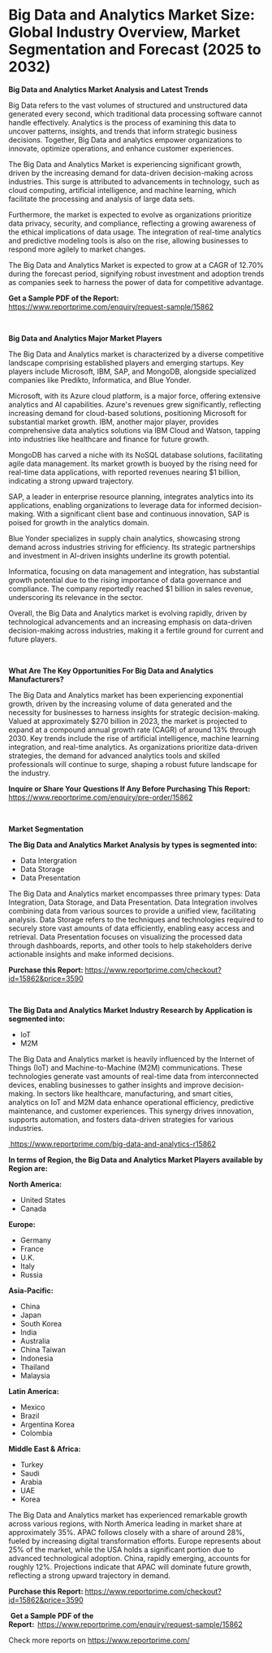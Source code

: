 <p><h1>Big Data and Analytics Market Size: Global Industry Overview, Market Segmentation and Forecast (2025 to 2032)</h1></p><p><strong>Big Data and Analytics Market Analysis and Latest Trends</strong></p>
<p><p>Big Data refers to the vast volumes of structured and unstructured data generated every second, which traditional data processing software cannot handle effectively. Analytics is the process of examining this data to uncover patterns, insights, and trends that inform strategic business decisions. Together, Big Data and analytics empower organizations to innovate, optimize operations, and enhance customer experiences.</p><p>The Big Data and Analytics Market is experiencing significant growth, driven by the increasing demand for data-driven decision-making across industries. This surge is attributed to advancements in technology, such as cloud computing, artificial intelligence, and machine learning, which facilitate the processing and analysis of large data sets.</p><p>Furthermore, the market is expected to evolve as organizations prioritize data privacy, security, and compliance, reflecting a growing awareness of the ethical implications of data usage. The integration of real-time analytics and predictive modeling tools is also on the rise, allowing businesses to respond more agilely to market changes.</p><p>The Big Data and Analytics Market is expected to grow at a CAGR of 12.70% during the forecast period, signifying robust investment and adoption trends as companies seek to harness the power of data for competitive advantage.</p></p>
<p><strong>Get a Sample PDF of the Report:&nbsp;</strong> <a href="https://www.reportprime.com/enquiry/request-sample/15862?utm_campaign=2042&utm_medium=2&utm_source=Github&utm_content=ia&utm_term=20032025&utm_id=big-data-and-analytics">https://www.reportprime.com/enquiry/request-sample/15862</a></p>
<p>&nbsp;</p>
<p><strong>Big Data and Analytics Major Market Players</strong></p>
<p><p>The Big Data and Analytics market is characterized by a diverse competitive landscape comprising established players and emerging startups. Key players include Microsoft, IBM, SAP, and MongoDB, alongside specialized companies like Predikto, Informatica, and Blue Yonder. </p><p>Microsoft, with its Azure cloud platform, is a major force, offering extensive analytics and AI capabilities. Azure's revenues grew significantly, reflecting increasing demand for cloud-based solutions, positioning Microsoft for substantial market growth. IBM, another major player, provides comprehensive data analytics solutions via IBM Cloud and Watson, tapping into industries like healthcare and finance for future growth.</p><p>MongoDB has carved a niche with its NoSQL database solutions, facilitating agile data management. Its market growth is buoyed by the rising need for real-time data applications, with reported revenues nearing $1 billion, indicating a strong upward trajectory. </p><p>SAP, a leader in enterprise resource planning, integrates analytics into its applications, enabling organizations to leverage data for informed decision-making. With a significant client base and continuous innovation, SAP is poised for growth in the analytics domain.</p><p>Blue Yonder specializes in supply chain analytics, showcasing strong demand across industries striving for efficiency. Its strategic partnerships and investment in AI-driven insights underline its growth potential.</p><p>Informatica, focusing on data management and integration, has substantial growth potential due to the rising importance of data governance and compliance. The company reportedly reached $1 billion in sales revenue, underscoring its relevance in the sector.</p><p>Overall, the Big Data and Analytics market is evolving rapidly, driven by technological advancements and an increasing emphasis on data-driven decision-making across industries, making it a fertile ground for current and future players.</p></p>
<p>&nbsp;</p>
<p><strong>What Are The Key Opportunities For Big Data and Analytics Manufacturers?</strong></p>
<p><p>The Big Data and Analytics market has been experiencing exponential growth, driven by the increasing volume of data generated and the necessity for businesses to harness insights for strategic decision-making. Valued at approximately $270 billion in 2023, the market is projected to expand at a compound annual growth rate (CAGR) of around 13% through 2030. Key trends include the rise of artificial intelligence, machine learning integration, and real-time analytics. As organizations prioritize data-driven strategies, the demand for advanced analytics tools and skilled professionals will continue to surge, shaping a robust future landscape for the industry.</p></p>
<p><strong>Inquire or Share Your Questions If Any Before Purchasing This Report:</strong> <a href="https://www.reportprime.com/enquiry/pre-order/15862?utm_campaign=2042&utm_medium=2&utm_source=Github&utm_content=ia&utm_term=20032025&utm_id=big-data-and-analytics">https://www.reportprime.com/enquiry/pre-order/15862</a></p>
<p>&nbsp;</p>
<p><strong>Market Segmentation</strong></p>
<p><strong>The Big Data and Analytics Market Analysis by types is segmented into:</strong></p>
<p><ul><li>Data Intergration</li><li>Data Storage</li><li>Data Presentation</li></ul></p>
<p><p>The Big Data and Analytics market encompasses three primary types: Data Integration, Data Storage, and Data Presentation. Data Integration involves combining data from various sources to provide a unified view, facilitating analysis. Data Storage refers to the techniques and technologies required to securely store vast amounts of data efficiently, enabling easy access and retrieval. Data Presentation focuses on visualizing the processed data through dashboards, reports, and other tools to help stakeholders derive actionable insights and make informed decisions.</p></p>
<p><strong>Purchase this Report:&nbsp;</strong><a href="https://www.reportprime.com/checkout?id=15862&price=3590&utm_campaign=2042&utm_medium=2&utm_source=Github&utm_content=ia&utm_term=20032025&utm_id=big-data-and-analytics">https://www.reportprime.com/checkout?id=15862&price=3590</a></p>
<p>&nbsp;</p>
<p><strong>The Big Data and Analytics Market Industry Research by Application is segmented into:</strong></p>
<p><ul><li>IoT</li><li>M2M</li></ul></p>
<p><p>The Big Data and Analytics market is heavily influenced by the Internet of Things (IoT) and Machine-to-Machine (M2M) communications. These technologies generate vast amounts of real-time data from interconnected devices, enabling businesses to gather insights and improve decision-making. In sectors like healthcare, manufacturing, and smart cities, analytics on IoT and M2M data enhance operational efficiency, predictive maintenance, and customer experiences. This synergy drives innovation, supports automation, and fosters data-driven strategies for various industries.</p></p>
<p><a href="https://www.reportprime.com/big-data-and-analytics-r15862?utm_campaign=2042&utm_medium=2&utm_source=Github&utm_content=ia&utm_term=20032025&utm_id=big-data-and-analytics">&nbsp;https://www.reportprime.com/big-data-and-analytics-r15862</a></p>
<p><strong>In terms of Region, the Big Data and Analytics Market Players available by Region are:</strong></p>
<p>
    <p> <strong> North America: </strong>
        <ul>
            <li>United States</li>
            <li>Canada</li>
        </ul>
        </p> 
    <p> <strong> Europe: </strong>
        <ul>
            <li>Germany</li>
            <li>France</li>
            <li>U.K.</li>
            <li>Italy</li>
            <li>Russia</li>
        </ul>
        </p> 
    <p> <strong> Asia-Pacific: </strong>
        <ul>
            <li>China</li>
            <li>Japan</li>
            <li>South Korea</li>
            <li>India</li>
            <li>Australia</li>
            <li>China Taiwan</li>
            <li>Indonesia</li>
            <li>Thailand</li>
            <li>Malaysia</li>
        </ul>
        </p> 
    <p> <strong> Latin America: </strong>
        <ul>
            <li>Mexico</li>
            <li>Brazil</li>
            <li>Argentina Korea</li>
            <li>Colombia</li>
        </ul>
        </p> 
    <p> <strong> Middle East & Africa: </strong>
        <ul>
            <li>Turkey</li>
            <li>Saudi</li>
            <li>Arabia</li>
            <li>UAE</li>
            <li>Korea</li>
        </ul>
    </p>
    </p>
<p><p>The Big Data and Analytics market has experienced remarkable growth across various regions, with North America leading in market share at approximately 35%. APAC follows closely with a share of around 28%, fueled by increasing digital transformation efforts. Europe represents about 25% of the market, while the USA holds a significant portion due to advanced technological adoption. China, rapidly emerging, accounts for roughly 12%. Projections indicate that APAC will dominate future growth, reflecting a strong upward trajectory in demand.</p></p>
<p><strong>Purchase this Report: </strong><a href="https://www.reportprime.com/checkout?id=15862&price=3590&utm_campaign=2042&utm_medium=2&utm_source=Github&utm_content=ia&utm_term=20032025&utm_id=big-data-and-analytics">https://www.reportprime.com/checkout?id=15862&price=3590</a></p>
<p>&nbsp;<strong>Get a Sample PDF of the Report:&nbsp;&nbsp;</strong><a href="https://www.reportprime.com/enquiry/request-sample/15862?utm_campaign=2042&utm_medium=2&utm_source=Github&utm_content=ia&utm_term=20032025&utm_id=big-data-and-analytics">https://www.reportprime.com/enquiry/request-sample/15862</a></p>
<p><strong></strong></p>
<p>Check more reports on <a href="https://www.reportprime.com/?utm_campaign=2042&utm_medium=2&utm_source=Github&utm_content=ia&utm_term=20032025&utm_id=big-data-and-analytics">https://www.reportprime.com/</a></p>